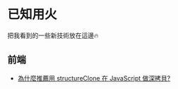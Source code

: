 # 已知用火

把我看到的一些新技術放在這邊:fire:

## 前端

- [為什麼推薦用 structureClone 在 JavaScript 做深拷貝?](https://www.explainthis.io/zh-hant/swe/structureClone)
